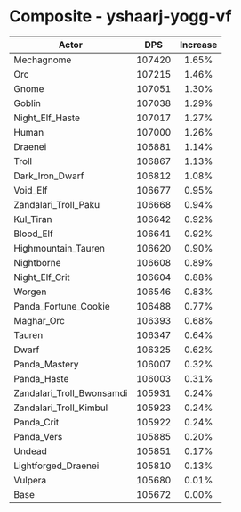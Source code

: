 # Composite - yshaarj-yogg-vf
| Actor | DPS | Increase |
|---|:---:|:---:|
|Mechagnome|107420|1.65%|
|Orc|107215|1.46%|
|Gnome|107051|1.30%|
|Goblin|107038|1.29%|
|Night_Elf_Haste|107017|1.27%|
|Human|107000|1.26%|
|Draenei|106881|1.14%|
|Troll|106867|1.13%|
|Dark_Iron_Dwarf|106812|1.08%|
|Void_Elf|106677|0.95%|
|Zandalari_Troll_Paku|106668|0.94%|
|Kul_Tiran|106642|0.92%|
|Blood_Elf|106641|0.92%|
|Highmountain_Tauren|106620|0.90%|
|Nightborne|106608|0.89%|
|Night_Elf_Crit|106604|0.88%|
|Worgen|106546|0.83%|
|Panda_Fortune_Cookie|106488|0.77%|
|Maghar_Orc|106393|0.68%|
|Tauren|106347|0.64%|
|Dwarf|106325|0.62%|
|Panda_Mastery|106007|0.32%|
|Panda_Haste|106003|0.31%|
|Zandalari_Troll_Bwonsamdi|105931|0.24%|
|Zandalari_Troll_Kimbul|105923|0.24%|
|Panda_Crit|105922|0.24%|
|Panda_Vers|105885|0.20%|
|Undead|105851|0.17%|
|Lightforged_Draenei|105810|0.13%|
|Vulpera|105680|0.01%|
|Base|105672|0.00%|
